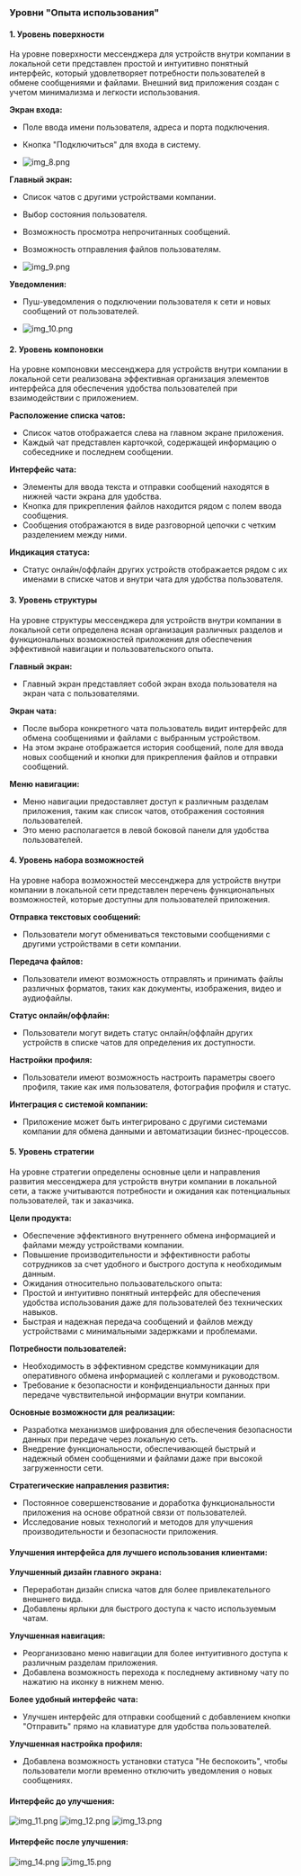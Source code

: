 ### Уровни "Опыта использования"
#### 1. __Уровень поверхности__

   На уровне поверхности мессенджера для устройств внутри компании в локальной сети представлен простой и интуитивно понятный интерфейс, который удовлетворяет потребности пользователей в обмене сообщениями и файлами. Внешний вид приложения создан с учетом минимализма и легкости использования.
   
__Экран входа:__
   - Поле ввода имени пользователя, адреса и порта подключения.
   - Кнопка "Подключиться" для входа в систему.
   
   - ![img_8.png](Pictures/img_8.png)

__Главный экран:__
   - Список чатов с другими устройствами компании.
   - Выбор состояния пользователя.
   - Возможность просмотра непрочитанных сообщений.
   - Возможность отправления файлов пользователям.
   
   - ![img_9.png](Pictures/img_9.png)

__Уведомления:__
   - Пуш-уведомления о подключении пользователя к сети и новых сообщений от пользователей.
   
   - ![img_10.png](Pictures/img_10.png)

#### 2. __Уровень компоновки__

   На уровне компоновки мессенджера для устройств внутри компании в локальной сети реализована эффективная организация элементов интерфейса для обеспечения удобства пользователей при взаимодействии с приложением.
   
__Расположение списка чатов:__
   - Список чатов отображается слева на главном экране приложения.
   - Каждый чат представлен карточкой, содержащей информацию о собеседнике и последнем сообщении.
   
__Интерфейс чата:__
   - Элементы для ввода текста и отправки сообщений находятся в нижней части экрана для удобства.
   - Кнопка для прикрепления файлов находится рядом с полем ввода сообщения.
   - Сообщения отображаются в виде разговорной цепочки с четким разделением между ними.
   
__Индикация статуса:__
   - Статус онлайн/оффлайн других устройств отображается рядом с их именами в списке чатов и внутри чата для удобства пользователя.

#### 3. __Уровень структуры__

   На уровне структуры мессенджера для устройств внутри компании в локальной сети определена ясная организация различных разделов и функциональных возможностей приложения для обеспечения эффективной навигации и пользовательского опыта.
   
__Главный экран:__
   - Главный экран представляет собой экран входа пользователя на экран чата с пользователями.
   
__Экран чата:__
   - После выбора конкретного чата пользователь видит интерфейс для обмена сообщениями и файлами с выбранным устройством.
   - На этом экране отображается история сообщений, поле для ввода новых сообщений и кнопки для прикрепления файлов и отправки сообщений.
   
__Меню навигации:__
   - Меню навигации предоставляет доступ к различным разделам приложения, таким как список чатов, отображения состояния пользователей.
   - Это меню располагается в левой боковой панели для удобства пользователей.

#### 4. __Уровень набора возможностей__

   На уровне набора возможностей мессенджера для устройств внутри компании в локальной сети представлен перечень функциональных возможностей, которые доступны для пользователей приложения.
   
__Отправка текстовых сообщений:__
   - Пользователи могут обмениваться текстовыми сообщениями с другими устройствами в сети компании.
   
__Передача файлов:__
   - Пользователи имеют возможность отправлять и принимать файлы различных форматов, таких как документы, изображения, видео и аудиофайлы.
   
__Статус онлайн/оффлайн:__
   - Пользователи могут видеть статус онлайн/оффлайн других устройств в списке чатов для определения их доступности.
   
__Настройки профиля:__
   - Пользователи имеют возможность настроить параметры своего профиля, такие как имя пользователя, фотография профиля и статус.
   
__Интеграция с системой компании:__
   - Приложение может быть интегрировано с другими системами компании для обмена данными и автоматизации бизнес-процессов.

#### 5. __Уровень стратегии__

   На уровне стратегии определены основные цели и направления развития мессенджера для устройств внутри компании в локальной сети, а также учитываются потребности и ожидания как потенциальных пользователей, так и заказчика.
   
__Цели продукта:__
   - Обеспечение эффективного внутреннего обмена информацией и файлами между устройствами компании.
   - Повышение производительности и эффективности работы сотрудников за счет удобного и быстрого доступа к необходимым данным.
   - Ожидания относительно пользовательского опыта:
   - Простой и интуитивно понятный интерфейс для обеспечения удобства использования даже для пользователей без технических навыков.
   - Быстрая и надежная передача сообщений и файлов между устройствами с минимальными задержками и проблемами.
   
__Потребности пользователей:__
   - Необходимость в эффективном средстве коммуникации для оперативного обмена информацией с коллегами и руководством.
   - Требование к безопасности и конфиденциальности данных при передаче чувствительной информации внутри компании.
   
__Основные возможности для реализации:__
   - Разработка механизмов шифрования для обеспечения безопасности данных при передаче через локальную сеть.
   - Внедрение функциональности, обеспечивающей быстрый и надежный обмен сообщениями и файлами даже при высокой загруженности сети.
   
__Стратегические направления развития:__
   - Постоянное совершенствование и доработка функциональности приложения на основе обратной связи от пользователей.
   - Исследование новых технологий и методов для улучшения производительности и безопасности приложения.

#### Улучшения интерфейса для лучшего использования клиентами:
   
__Улучшенный дизайн главного экрана:__
   - Переработан дизайн списка чатов для более привлекательного внешнего вида.
   - Добавлены ярлыки для быстрого доступа к часто используемым чатам.
   
__Улучшенная навигация:__
   - Реорганизовано меню навигации для более интуитивного доступа к различным разделам приложения.
   - Добавлена возможность перехода к последнему активному чату по нажатию на иконку в нижнем меню.
   
__Более удобный интерфейс чата:__
   - Улучшен интерфейс для отправки сообщений с добавлением кнопки "Отправить" прямо на клавиатуре для удобства пользователей.
   
__Улучшенная настройка профиля:__
   - Добавлена возможность установки статуса "Не беспокоить", чтобы пользователи могли временно отключить уведомления о новых сообщениях.
   
#### Интерфейс до улучшения:
   ![img_11.png](Pictures/img_11.png)
   ![img_12.png](Pictures/img_12.png)
   ![img_13.png](Pictures/img_13.png)

#### Интерфейс после улучшения:
   ![img_14.png](Pictures/img_14.png)
   ![img_15.png](Pictures/img_15.png)
